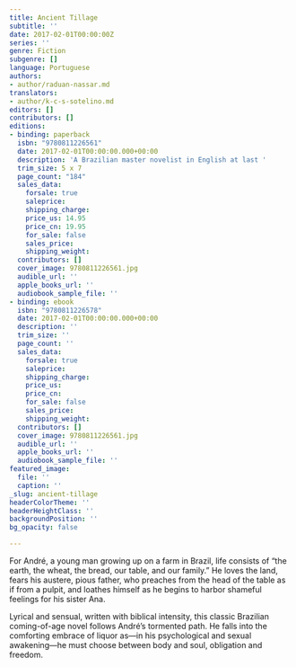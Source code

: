 ```yaml
---
title: Ancient Tillage
subtitle: ''
date: 2017-02-01T00:00:00Z
series: ''
genre: Fiction
subgenre: []
language: Portuguese
authors:
- author/raduan-nassar.md
translators:
- author/k-c-s-sotelino.md
editors: []
contributors: []
editions:
- binding: paperback
  isbn: "9780811226561"
  date: 2017-02-01T00:00:00.000+00:00
  description: 'A Brazilian master novelist in English at last '
  trim_size: 5 x 7
  page_count: "184"
  sales_data:
    forsale: true
    saleprice: 
    shipping_charge: 
    price_us: 14.95
    price_cn: 19.95
    for_sale: false
    sales_price: 
    shipping_weight: 
  contributors: []
  cover_image: 9780811226561.jpg
  audible_url: ''
  apple_books_url: ''
  audiobook_sample_file: ''
- binding: ebook
  isbn: "9780811226578"
  date: 2017-02-01T00:00:00.000+00:00
  description: ''
  trim_size: ''
  page_count: ''
  sales_data:
    forsale: true
    saleprice: 
    shipping_charge: 
    price_us: 
    price_cn: 
    for_sale: false
    sales_price: 
    shipping_weight: 
  contributors: []
  cover_image: 9780811226561.jpg
  audible_url: ''
  apple_books_url: ''
  audiobook_sample_file: ''
featured_image:
  file: ''
  caption: ''
_slug: ancient-tillage
headerColorTheme: ''
headerHeightClass: ''
backgroundPosition: ''
bg_opacity: false

---
```

For André, a young man growing up on a farm in Brazil, life consists of “the earth, the wheat, the bread, our table, and our family.” He loves the land, fears his austere, pious father, who preaches from the head of the table as if from a pulpit, and loathes himself as he begins to harbor shameful feelings for his sister Ana.

Lyrical and sensual, written with biblical intensity, this classic Brazilian coming-of-age novel follows André’s tormented path. He falls into the comforting embrace of liquor as—in his psychological and sexual awakening—he must choose between body and soul, obligation and freedom.

